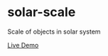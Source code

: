 # solar-scale
Scale of objects in solar system

[Live Demo](http://ThunderboltVRS.github.io/solar-scale/elm.html)